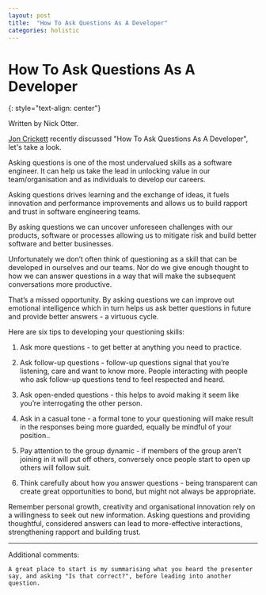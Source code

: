 ```yaml
---
layout: post
title:  "How To Ask Questions As A Developer"
categories: holistic
---
```


# How To Ask Questions As A Developer
{: style="text-align: center"}

Written by Nick Otter.

[Jon Crickett](https://www.linkedin.com/in/johncrickett?miniProfileUrn=urn%3Ali%3Afs_miniProfile%3AACoAAAAADOIB1jesEqZdnwQE5csLme2tAbpHuMg&lipi=urn%3Ali%3Apage%3Ad_flagship3_detail_base%3BF%2FaYXVHZSOWpeyoHt5CzmQ%3D%3D) recently discussed "How To Ask Questions As A Developer", let's take a look.

Asking questions is one of the most undervalued skills as a software engineer. It can help us take the lead in unlocking value in our team/organisation and as individuals to develop our careers.

Asking questions drives learning and the exchange of ideas, it fuels innovation and performance improvements and allows us to build rapport and trust in software engineering teams.

By asking questions we can uncover unforeseen challenges with our products, software or processes allowing us to mitigate risk and build better software and better businesses.

Unfortunately we don’t often think of questioning as a skill that can be developed in ourselves and our teams. Nor do we give enough thought to how we can answer questions in a way that will make the subsequent conversations more productive.

That’s a missed opportunity. By asking questions we can improve out emotional intelligence which in turn helps us ask better questions in future and provide better answers - a virtuous cycle.

Here are six tips to developing your questioning skills:

1. Ask more questions - to get better at anything you need to practice.

2. Ask follow-up questions - follow-up questions signal that you’re listening, care and want to know more. People interacting with people who ask follow-up questions tend to feel respected and heard.

3. Ask open-ended questions - this helps to avoid making it seem like you’re interrogating the other person.

4. Ask in a casual tone - a formal tone to your questioning will make result in the responses being more guarded, equally be mindful of your position..

5. Pay attention to the group dynamic - if members of the group aren’t joining in it will put off others, conversely once people start to open up others will follow suit.

6. Think carefully about how you answer questions - being transparent can create great opportunities to bond, but might not always be appropriate.

Remember personal growth, creativity and organisational innovation rely on a willingness to seek out new information. Asking questions and providing thoughtful, considered answers can lead to more-effective interactions, strengthening rapport and building trust.

---

Additional comments:
```
A great place to start is my summarising what you heard the presenter say, and asking "Is that correct?", before leading into another question.
```
